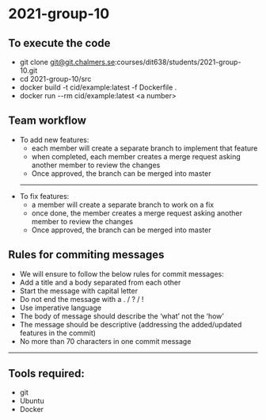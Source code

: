 # 2021-group-10

## To execute the code 
 - git clone git@git.chalmers.se:courses/dit638/students/2021-group-10.git
 - cd 2021-group-10/src
 - docker build -t cid/example:latest -f Dockerfile .
 - docker run --rm cid/example:latest &lt;a number&gt;


## Team workflow 
- To add new features: 
    - each member will create a separate branch to implement that feature 
    - when completed, each member creates a merge request asking another member to review the changes 
    - Once approved, the branch can be merged into master
  ----
- To fix features:
    - a member will create a separate branch to work on a fix 
    - once done, the member creates a merge request asking another member to review the changes
    - Once approved, the branch can be merged into master

## Rules for commiting messages 
- We will ensure to follow the below rules for commit messages:
- Add a title and a body separated from each other
- Start the message with capital letter
- Do not end the message with a . / ? / !
- Use imperative language
- The body of message should describe the ‘what’ not the ‘how’
- The message should be descriptive (addressing the added/updated features in the commit)
- No more than 70 characters in one commit message


----
## Tools required: 
- git
- Ubuntu
- Docker
